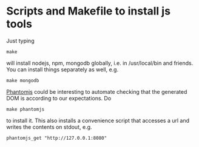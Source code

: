 # Scripts and Makefile to install js tools 

Just typing

```
make
```

will install nodejs, npm, mongodb globally, i.e. in /usr/local/bin and friends. You can install
things separately as well, e.g.

```
make mongodb
```

[Phantomjs](http://phantomjs.org/) could be interesting to automate checking that the generated DOM
is according to our expectations. Do

```
make phantomjs
```

to install it. This also installs a convenience script that accesses a url and writes the contents on
stdout, e.g.

```
phantomjs_get "http://127.0.0.1:8080"
```

